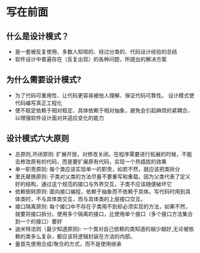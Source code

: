 # 写在前面

## 什么是设计模式？

* 是一套被反复使用、多数人知晓的、经过分类的、代码设计经验的总结
* 软件设计中普遍存在（反复出现）的各种问题，所提出的解决方案

## 为什么需要设计模式?

* 为了代码可重用性、让代码更容易被他人理解、保证代码可靠性。 设计模式使代码编写真正工程化
* 使不稳定依赖于相对稳定、具体依赖于相对抽象，避免会引起麻烦的紧耦合，以增强软件设计面对并适应变化的能力

## 设计模式六大原则

* 总原则,开闭原则: 扩展开放，对修改关闭。在程序需要进行拓展的时候，不能去修改原有的代码，而是要扩展原有代码，实现一个热插拔的效果
* 单一职责原则: 每个类应该实现单一的职责，如若不然，就应该把类拆分
* 里氏替换原则: 子类对父类的方法尽量不要重写和重载。因为父类代表了定义好的结构，通过这个规范的接口与外界交互，子类不应该随便破坏它
* 依赖倒转原则: 面向接口编程，依赖于抽象而不依赖于具体。写代码时用到具体类时，不与具体类交互，而与具体类的上层接口交互。
* 接口隔离原则: 每个接口中不存在子类用不到却必须实现的方法，如果不然，就要将接口拆分。使用多个隔离的接口，比使用单个接口（多个接口方法集合到一个的接口）要好
* 迪米特法则（最少知道原则): 一个类对自己依赖的类知道的越少越好,无论被依赖的类多么复杂，都应该将逻辑封装在方法的内部。
* 量首先使用合成/聚合的方式，而不是使用继承
